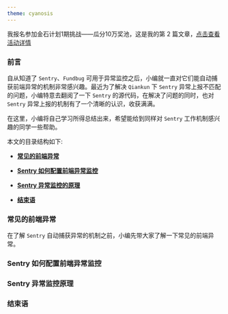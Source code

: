 ```yaml
---
theme: cyanosis
---
```

我报名参加金石计划1期挑战——瓜分10万奖池，这是我的第 2 篇文章，[点击查看活动详情](https://s.juejin.cn/ds/jooSN7t "https://s.juejin.cn/ds/jooSN7t")

<h3>前言</h3>

自从知道了 `Sentry`、`Fundbug` 可用于异常监控之后，小编就一直对它们能自动捕获前端异常的机制非常感兴趣。最近为了解决 `Qiankun` 下 `Sentry` 异常上报不匹配的问题，小编特意去翻阅了一下 `Sentry` 的源代码，在解决了问题的同时，也对 `Sentry` 异常上报的机制有了一个清晰的认识，收获满满。

在这里，小编将自己学习所得总结出来，希望能给到同样对 `Sentry` 工作机制感兴趣的同学一些帮助。

本文的目录结构如下:

- **<a href="#1">常见的前端异常</a>**

- **<a href="#2">Sentry 如何配置前端异常监控</a>**

- **<a href="#3">Sentry 异常监控的原理</a>**

- **<a href="#4">结束语</a>**

<h3 id="1">常见的前端异常</h3>

在了解 `Sentry` 自动捕获异常的机制之前，小编先带大家了解一下常见的前端异常。


<h3 id="2">Sentry 如何配置前端异常监控</h3>

<h3 id="3">Sentry 异常监控原理</h3>

<h3 id="4">结束语</h3>